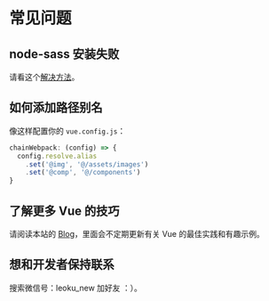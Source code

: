 # 常见问题

## node-sass 安装失败

请看这个[解决方法](https://github.com/lmk123/blog/issues/28)。

## 如何添加路径别名

像这样配置你的 `vue.config.js`：
```js
chainWebpack: (config) => {
  config.resolve.alias
    .set('@img', '@/assets/images')
    .set('@comp', '@/components')
}
```

## 了解更多 Vue 的技巧

请阅读本站的 [Blog](/blog/)，里面会不定期更新有关 Vue 的最佳实践和有趣示例。

## 想和开发者保持联系

搜索微信号：leoku_new 加好友 ：）。
